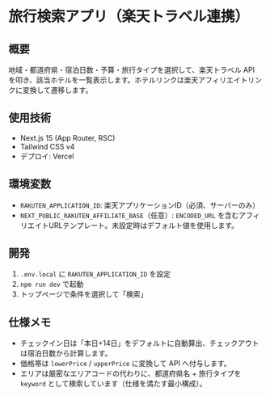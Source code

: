 旅行検索アプリ（楽天トラベル連携）
=================================

概要
----
地域・都道府県・宿泊日数・予算・旅行タイプを選択して、楽天トラベル API を叩き、該当ホテルを一覧表示します。ホテルリンクは楽天アフィリエイトリンクに変換して遷移します。

使用技術
----
- Next.js 15 (App Router, RSC)
- Tailwind CSS v4
- デプロイ: Vercel

環境変数
----
- `RAKUTEN_APPLICATION_ID`: 楽天アプリケーションID（必須、サーバーのみ）
- `NEXT_PUBLIC_RAKUTEN_AFFILIATE_BASE`（任意）: `ENCODED_URL` を含むアフィリエイトURLテンプレート。未設定時はデフォルト値を使用します。

開発
----
1. `.env.local` に `RAKUTEN_APPLICATION_ID` を設定
2. `npm run dev` で起動
3. トップページで条件を選択して「検索」

仕様メモ
----
- チェックイン日は「本日+14日」をデフォルトに自動算出、チェックアウトは宿泊日数から計算します。
- 価格帯は `lowerPrice` / `upperPrice` に変換して API へ付与します。
- エリアは厳密なエリアコードの代わりに、都道府県名 + 旅行タイプを `keyword` として検索しています（仕様を満たす最小構成）。
